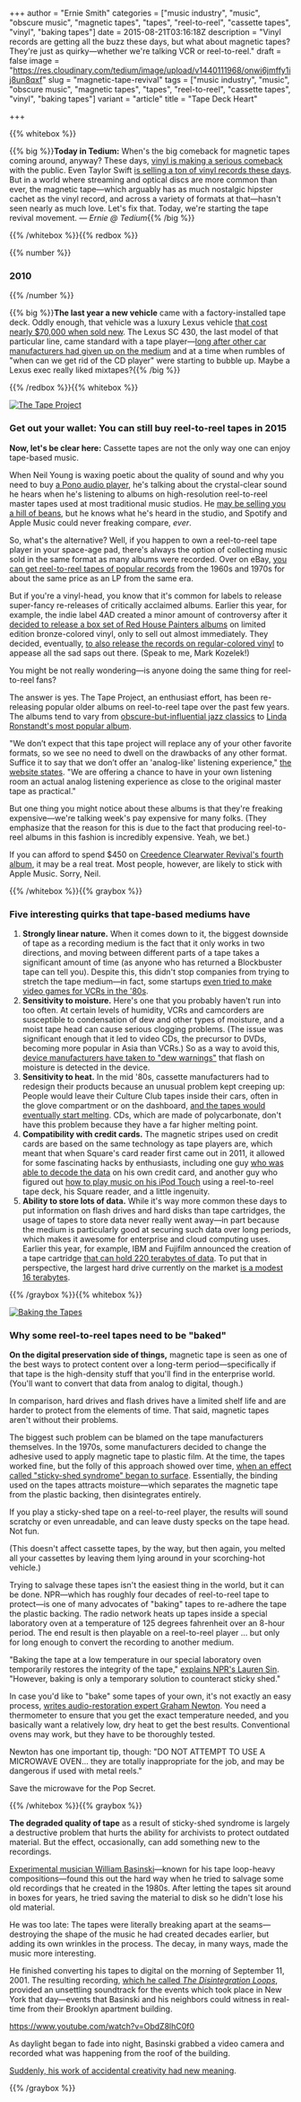 +++
author = "Ernie Smith"
categories = ["music industry", "music", "obscure music", "magnetic tapes", "tapes", "reel-to-reel", "cassette tapes", "vinyl", "baking tapes"]
date = 2015-08-21T03:16:18Z
description = "Vinyl records are getting all the buzz these days, but what about magnetic tapes? They're just as quirky—whether we're talking VCR or reel-to-reel."
draft = false
image = "https://res.cloudinary.com/tedium/image/upload/v1440111968/onwi6jmffy1ij8un8qxf"
slug = "magnetic-tape-revival"
tags = ["music industry", "music", "obscure music", "magnetic tapes", "tapes", "reel-to-reel", "cassette tapes", "vinyl", "baking tapes"]
variant = "article"
title = "Tape Deck Heart"

+++

{{% whitebox %}}

{{% big %}}**Today in Tedium:** When's the big comeback for magnetic tapes coming around, anyway? These days, [vinyl is making a serious comeback](http://tedium.co/2015/06/02/worst-album-covers-analyzed/) with the public. Even Taylor Swift [is selling a ton of vinyl records these days](http://www.billboard.com/articles/news/6619962/2015-vinyl-sales-taylor-swift-1989-top-sellers). But in a world where streaming and optical discs are more common than ever, the magnetic tape—which arguably has as much nostalgic hipster cachet as the vinyl record, and across a variety of formats at that—hasn't seen nearly as much love. Let's fix that. Today, we're starting the tape revival movement. *— Ernie @ Tedium*{{% /big %}}

{{% /whitebox %}}{{% redbox %}}

{{% number %}}
### 2010
{{% /number %}}

{{% big %}}**The last year a new vehicle** came with a factory-installed tape deck. Oddly enough, that vehicle was a luxury Lexus vehicle [that cost nearly $70,000 when sold new](http://usnews.rankingsandreviews.com/cars-trucks/Lexus_SC/). The Lexus SC 430, the last model of that particular line, came standard with a tape player—[long after other car manufacturers had given up on the medium](http://www.nytimes.com/2011/02/06/automobiles/06AUDIO.html?_r=0) and at a time when rumbles of "when can we get rid of the CD player" were starting to bubble up. Maybe a Lexus exec really liked mixtapes?{{% /big %}}

{{% /redbox %}}{{% whitebox %}}

[![The Tape Project](https://res.cloudinary.com/tedium/image/upload/v1440112238/ac9ilawxog8djat15kvs.jpg)](http://tapeproject.com/product/jerry-garcia-and-david-grisman/)

### Get out your wallet: You can still buy reel-to-reel tapes in 2015

**Now, let's be clear here:** Cassette tapes are not the only way one can enjoy tape-based music. 

When Neil Young is waxing poetic about the quality of sound and why you need to buy [a Pono audio player](http://amzn.to/1KwOf8c), he's talking about the crystal-clear sound he hears when he's listening to albums on high-resolution reel-to-reel master tapes used at most traditional music studios. He [may be selling you a hill of beans](http://gizmodo.com/dont-buy-what-neil-young-is-selling-1678446860), but he knows what he's heard in the studio, and Spotify and Apple Music could never freaking compare, *ever*.

So, what's the alternative? Well, if you happen to own a reel-to-reel tape player in your space-age pad, there's always the option of collecting music sold in the same format as many albums were recorded. Over on eBay, [you can get reel-to-reel tapes of popular records](http://bit.ly/1Pnluif) from the 1960s and 1970s for about the same price as an LP from the same era.

But if you're a vinyl-head, you know that it's common for labels to release super-fancy re-releases of critically acclaimed albums. Earlier this year, for example, the indie label 4AD created a minor amount of controversy after it [decided to release a box set of Red House Painters albums](http://4ad.com/news/24/2/2015/redhousepaintersboxsettobereleasedforrecordstoreday) on limited edition bronze-colored vinyl, only to sell out almost immediately. They decided, eventually, [to also release the records on regular-colored vinyl](http://amzn.to/1NGfBw0) to appease all the sad saps out there. (Speak to me, Mark Kozelek!)

You might be not really wondering—is anyone doing the same thing for reel-to-reel fans?

The answer is yes. The Tape Project, an enthusiast effort, has been re-releasing popular older albums on reel-to-reel tape over the past few years. The albums tend to vary from [obscure-but-influential jazz classics](http://tapeproject.com/product/mose-allison-creek-bank/) to [Linda Ronstandt's most popular album](http://tapeproject.com/product/linda-ronstadt-heart-like-a-wheel/).

"We don’t expect that this tape project will replace any of your other favorite formats, so we see no need to dwell on the drawbacks of any other format. Suffice it to say that we don’t offer an 'analog-like' listening experience," [the website states](http://tapeproject.com/why-tape/). "We are offering a chance to have in your own listening room an actual analog listening experience as close to the original master tape as practical."

But one thing you might notice about these albums is that they're freaking expensive—we're talking week's pay expensive for many folks. (They emphasize that the reason for this is due to the fact that producing reel-to-reel albums in this fashion is incredibly expensive. Yeah, we bet.)

If you can afford to spend $450 on [Creedence Clearwater Revival's fourth album](http://tapeproject.com/product/creedence-clearwater-revival-willy-and-the-poor-boys/), it may be a real treat. Most people, however, are likely to stick with Apple Music. Sorry, Neil.

{{% /whitebox %}}{{% graybox %}}

### Five interesting quirks that tape-based mediums have

1. **Strongly linear nature.** When it comes down to it, the biggest downside of tape as a recording medium is the fact that it only works in two directions, and moving between different parts of a tape takes a significant amount of time (as anyone who has returned a Blockbuster tape can tell you). Despite this, this didn't stop companies from trying to stretch the tape medium—in fact, some startups [even tried to make video games for VCRs in the '80s](http://kotaku.com/5786220/only-in-the-80s-would-they-put-video-games-on-a-vhs-tape).
2. **Sensitivity to moisture.** Here's one that you probably haven't run into too often. At certain levels of humidity, VCRs and camcorders are susceptible to condensation of dew and other types of moisture, and a moist tape head can cause serious clogging problems. (The issue was significant enough that it led to video CDs, the precursor to DVDs, becoming more popular in Asia than VCRs.) So as a way to avoid this, [device manufacturers have taken to "dew warnings"](http://www.vcrplayer.com.au/vcr-player-articles/1998/6/22/cold-comfort-for-your-vcr/) that flash on moisture is detected in the device.
3. **Sensitivity to heat.** In the mid '80s, cassette manufacturers had to redesign their products because an unusual problem kept creeping up: People would leave their Culture Club tapes inside their cars, often in the glove compartment or on the dashboard, [and the tapes would eventually start melting](http://www.nytimes.com/1984/07/15/arts/sound-new-designs-keep-cassettes-from-melting-in-the-sun.html). CDs, which are made of polycarbonate, don't have this problem because they have a far higher melting point.
4. **Compatibility with credit cards.** The magnetic stripes used on credit cards are based on the same technology as tape players are, which meant that when Square's card reader first came out in 2011, it allowed for some fascinating hacks by enthusiasts, including one guy [who was able to decode the data](http://hackaday.com/2012/04/18/reading-credit-cards-with-a-tape-head/) on his own credit card, and another guy who figured out [how to play music on his iPod Touch](http://www.evanlong.info/projects/reeltoreel/) using a reel-to-reel tape deck, his Square reader, and a little ingenuity.
5. **Ability to store lots of data.** While it's way more common these days to put information on flash drives and hard disks than tape cartridges, the usage of tapes to store data never really went away—in part because the medium is particularly good at securing such data over long periods, which makes it awesome for enterprise and cloud computing uses. Earlier this year, for example, IBM and Fujifilm announced the creation of a tape cartridge [that can hold 220 terabytes of data](http://www.theregister.co.uk/2015/04/10/ibm_claims_new_areal_density_record_with_220tb_tape_tech/). To put that in perspective, the largest hard drive currently on the market [is a modest 16 terabytes](http://www.theverge.com/2015/8/14/9153083/samsung-worlds-largest-hard-drive-16tb).

{{% /graybox %}}{{% whitebox %}}

[![Baking the Tapes](https://res.cloudinary.com/tedium/image/upload/v1440112482/scsnjpd7h7u57mmczert.jpg)](http://www.npr.org/sections/npr-extra/2012/05/30/153917107/a-sticky-situation-baking-the-tapes)

### Why some reel-to-reel tapes need to be "baked"

**On the digital preservation side of things,** magnetic tape is seen as one of the best ways to protect content over a long-term period—specifically if that tape is the high-density stuff that you'll find in the enterprise world. (You'll want to convert that data from analog to digital, though.)

In comparison, hard drives and flash drives have a limited shelf life and are harder to protect from the elements of time. That said, magnetic tapes aren't without their problems.

The biggest such problem can be blamed on the tape manufacturers themselves. In the 1970s, some manufacturers decided to change the adhesive used to apply magnetic tape to plastic film. At the time, the tapes worked fine, but the folly of this approach showed over time, [when an effect called "sticky-shed syndrome" began to surface](https://www.loc.gov/preservation/scientists/projects/sticky_shed.html). Essentially, the binding used on the tapes attracts moisture—which separates the magnetic tape from the plastic backing, then disintegrates entirely.

If you play a sticky-shed tape on a reel-to-reel player, the results will sound scratchy or even unreadable, and can leave dusty specks on the tape head. Not fun.

(This doesn't affect cassette tapes, by the way, but then again, you melted all your cassettes by leaving them lying around in your scorching-hot vehicle.)

Trying to salvage these tapes isn't the easiest thing in the world, but it can be done. NPR—which has roughly four decades of reel-to-reel tape to protect—is one of many advocates of "baking" tapes to re-adhere the tape the plastic backing. The radio network heats up tapes inside a special laboratory oven at a temperature of 125 degrees fahrenheit over an 8-hour period. The end result is then playable on a reel-to-reel player … but only for long enough to convert the recording to another medium.

"Baking the tape at a low temperature in our special laboratory oven temporarily restores the integrity of the tape," [explains NPR's Lauren Sin](http://www.npr.org/sections/npr-extra/2012/05/30/153917107/a-sticky-situation-baking-the-tapes). "However, baking is only a temporary solution to counteract sticky shed."

In case you'd like to "bake" some tapes of your own, it's not exactly an easy process, [writes audio-restoration expert Graham Newton](http://audio-restoration.com/baking.php). You need a thermometer to ensure that you get the exact temperature needed, and you basically want a relatively low, dry heat to get the best results. Conventional ovens may work, but they have to be thoroughly tested.

Newton has one important tip, though: "DO NOT ATTEMPT TO USE A MICROWAVE OVEN… they are totally inappropriate for the job, and may be dangerous if used with metal reels."

Save the microwave for the Pop Secret.

{{% /whitebox %}}{{% graybox %}}

**The degraded quality of tape** as a result of sticky-shed syndrome is largely a destructive problem that hurts the ability for archivists to protect outdated material. But the effect, occasionally, can add something new to the recordings.

[Experimental musician William Basinski](http://amzn.to/1fsVsxH)—known for his tape loop-heavy compositions—found this out the hard way when he tried to salvage some old recordings that he created in the 1980s. After letting the tapes sit around in boxes for years, he tried saving the material to disk so he didn't lose his old material.

He was too late: The tapes were literally breaking apart at the seams—destroying the shape of the music he had created decades earlier, but adding its own wrinkles in the process. The decay, in many ways, made the music more interesting.

He finished converting his tapes to digital on the morning of September 11, 2001. The resulting recording, [which he called *The Disintegration Loops*](http://median.newmediacaucus.org/the_aesthetics_of_erasure/the-disintegration-loops/), provided an unsettling soundtrack for the events which took place in New York that day—events that Basinski and his neighbors could witness in real-time from their Brooklyn apartment building.

https://www.youtube.com/watch?v=ObdZ8lhC0f0

As daylight began to fade into night, Basinski grabbed a video camera and recorded what was happening from the roof of the building.

[Suddenly, his work of accidental creativity had new meaning](https://www.youtube.com/watch?v=ObdZ8lhC0f0).

{{% /graybox %}}